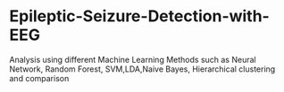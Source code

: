 # Epileptic-Seizure-Detection-with-EEG
Analysis using different Machine Learning Methods such as Neural Network, Random Forest, SVM,LDA,Naive Bayes, Hierarchical clustering and comparison
